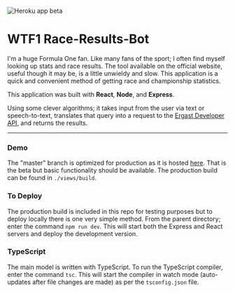 ![Heroku app beta](https://imgur.com/bccROtL.gif)

# WTF1 Race-Results-Bot

I'm a huge Formula One fan. Like many fans of the sport; I often find myself looking up stats and race results. The tool available on the official website, useful though it may be, is a little unwieldy and slow. This application is a quick and convenient method of getting race and championship statistics.

This application was built with **React**, **Node**, and **Express**.

Using some clever algorithms; it takes input from the user via text or speech-to-text, translates that query into a request to the [Ergast Developer API](https://ergast.com/mrd/), and returns the results.

---

### Demo

The "master" branch is optimized for production as it is hosted [here](https://wtf1raceresults.herokuapp.com/). That is the beta but basic functionality should be available. The production build can be found in `./views/build`.

### To Deploy

The production build is included in this repo for testing purposes but to deploy locally there is one very simple method. From the parent directory; enter the command `npm run dev`. This will start both the Express and React servers and deploy the development version.

### TypeScript

The main model is written with TypeScript. To run the TypeScript compiler, enter the command `tsc`. This will start the compiler in watch mode (auto-updates after file changes are made) as per the `tsconfig.json` file.
